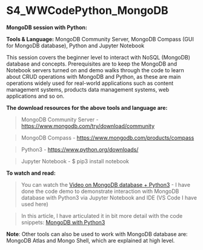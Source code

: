 # S4_WWCodePython_MongoDB

**MongoDB session with Python:**

**Tools & Language:** MongoDB Community Server, MongoDB Compass (GUI for MongoDB database), Python and Jupyter Notebook

This session covers the beginner level to interact with NoSQL (MongoDB) database and concepts. Prerequisites are to keep the MongoDB and Notebook servers turned on and demo walks through the code to learn about CRUD operations with MongoDB and Python, as these are main operations widely used for real-world applications such as content management systems, products data management systems, web applications and so on.

**The download resources for the above tools and language are:**
> MongoDB Community Server - https://www.mongodb.com/try/download/community

> MongoDB Compass - https://www.mongodb.com/products/compass

> Python3 - https://www.python.org/downloads/

> Jupyter Notebook - $ pip3 install notebook 

**To watch and read:**
> You can watch the [Video on MongoDB database + Python3](https://www.youtube.com/watch?v=8ggwv9IPNGk) - I have done the code demo to demonstrate interaction with MongoDB database with Python3 via Jupyter Notebook and IDE (VS Code I have used here)

> In this article, I have articulated it in bit more detail with the code snippets: [MongoDB with Python3](https://ramya-n.medium.com/mongodb-nosql-and-python-25b4956a591)

**Note**: Other tools can also be used to work with MongoDB database are: MongoDB Atlas and Mongo Shell, which are explained at high level.  
